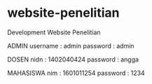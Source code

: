 # website-penelitian
Development Website Penelitian

ADMIN
username : admin
password : admin

DOSEN
nidn 	 : 1402040424
password : angga

MAHASISWA
nim 	 : 1601011254
password : 1234